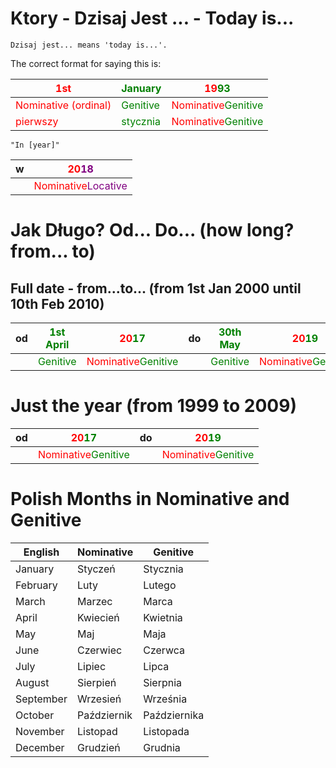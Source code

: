 # Ktory - Dzisaj Jest ... - Today is...

    Dzisaj jest... means 'today is...'.

The correct format for saying this is:

| <span style="color:red">1st</span>                  | <span style="color:green">January</span>  | <span style="color:red">19</span><span style="color:green">93</span>               |
| --------------------------------------------------- | ----------------------------------------- | ---------------------------------------------------------------------------------- |
| <span style="color:red">Nominative (ordinal)</span> | <span style="color:green">Genitive</span> | <span style="color:red">Nominative</span><span style="color:green">Genitive</span> |
| <span style="color:red">pierwszy</span>             | <span style="color:green">stycznia</span> | <span style="color:red">Nominative</span><span style="color:green">Genitive</span> |


    "In [year]"

|w|<span style="color:red">20</span><span style="color:purple">18</span>|
|-|-|
||<span style="color:red">Nominative</span><span style="color:purple">Locative</span>|



# Jak Długo? Od... Do... (how long? from... to)

## Full date - from...to... (from 1st Jan 2000 until 10th Feb 2010)
| od | <span style="color:green">1st April</span> | <span style="color:red">20</span><span style="color:green">17</span>               | do | <span style="color:green">30th May</span> | <span style="color:red">20</span><span style="color:green">19</span>               |
| -- | ------------------------------------------ | ---------------------------------------------------------------------------------- | -- | ----------------------------------------- | ---------------------------------------------------------------------------------- |
|    | <span style="color:green">Genitive</span>  | <span style="color:red">Nominative</span><span style="color:green">Genitive</span> |    | <span style="color:green">Genitive</span> | <span style="color:red">Nominative</span><span style="color:green">Genitive</span> |


# Just the year (from 1999 to 2009)
| od | <span style="color:red">20</span><span style="color:green">17</span>               | do |  <span style="color:red">20</span><span style="color:green">19</span>               |
| -- | ---------------------------------------------------------------------------------- | -- |  ---------------------------------------------------------------------------------- |
|    | <span style="color:red">Nominative</span><span style="color:green">Genitive</span> |    |  <span style="color:red">Nominative</span><span style="color:green">Genitive</span> |

# Polish Months in Nominative and Genitive
|  English  | Nominative  |   Genitive   |
|-----------|-------------|--------------|
|  January  |   Styczeń   |   Stycznia   |
| February  |    Luty     |    Lutego    |
|   March   |   Marzec    |    Marca     |
|   April   |  Kwiecień   |   Kwietnia   |
|    May    |     Maj     |     Maja     |
|   June    |  Czerwiec   |   Czerwca    |
|   July    |   Lipiec    |    Lipca     |
|  August   |  Sierpień   |   Sierpnia   |
| September |  Wrzesień   |   Września   |
|  October  | Październik | Października |
| November  |  Listopad   |  Listopada   |
| December  |  Grudzień   |   Grudnia    |




